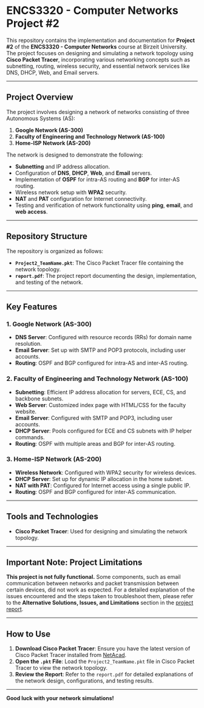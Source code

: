 # ENCS3320 - Computer Networks Project #2

This repository contains the implementation and documentation for **Project #2** of the **ENCS3320 - Computer Networks** course at Birzeit University. The project focuses on designing and simulating a network topology using **Cisco Packet Tracer**, incorporating various networking concepts such as subnetting, routing, wireless security, and essential network services like DNS, DHCP, Web, and Email servers.

---

## Project Overview

The project involves designing a network of networks consisting of three Autonomous Systems (AS):
1. **Google Network (AS-300)**
2. **Faculty of Engineering and Technology Network (AS-100)**
3. **Home-ISP Network (AS-200)**

The network is designed to demonstrate the following:
- **Subnetting** and IP address allocation.
- Configuration of **DNS**, **DHCP**, **Web**, and **Email** servers.
- Implementation of **OSPF** for intra-AS routing and **BGP** for inter-AS routing.
- Wireless network setup with **WPA2** security.
- **NAT** and **PAT** configuration for Internet connectivity.
- Testing and verification of network functionality using **ping**, **email**, and **web access**.

---

## Repository Structure

The repository is organized as follows:
- **`Project2_TeamName.pkt`**: The Cisco Packet Tracer file containing the network topology.
- **`report.pdf`**: The project report documenting the design, implementation, and testing of the network.

---

## Key Features

### 1. **Google Network (AS-300)**
- **DNS Server**: Configured with resource records (RRs) for domain name resolution.
- **Email Server**: Set up with SMTP and POP3 protocols, including user accounts.
- **Routing**: OSPF and BGP configured for intra-AS and inter-AS routing.

### 2. **Faculty of Engineering and Technology Network (AS-100)**
- **Subnetting**: Efficient IP address allocation for servers, ECE, CS, and backbone subnets.
- **Web Server**: Customized index page with HTML/CSS for the faculty website.
- **Email Server**: Configured with SMTP and POP3, including user accounts.
- **DHCP Server**: Pools configured for ECE and CS subnets with IP helper commands.
- **Routing**: OSPF with multiple areas and BGP for inter-AS routing.

### 3. **Home-ISP Network (AS-200)**
- **Wireless Network**: Configured with WPA2 security for wireless devices.
- **DHCP Server**: Set up for dynamic IP allocation in the home subnet.
- **NAT with PAT**: Configured for Internet access using a single public IP.
- **Routing**: OSPF and BGP configured for inter-AS communication.

---

## Tools and Technologies

- **Cisco Packet Tracer**: Used for designing and simulating the network topology.

---

## Important Note: Project Limitations

**This project is not fully functional.** Some components, such as email communication between networks and packet transmission between certain devices, did not work as expected. For a detailed explanation of the issues encountered and the steps taken to troubleshoot them, please refer to the **Alternative Solutions, Issues, and Limitations** section in the [project report](report.pdf).

---

## How to Use

1. **Download Cisco Packet Tracer**: Ensure you have the latest version of Cisco Packet Tracer installed from [NetAcad](https://www.netacad.com/cisco-packet-tracer).
2. **Open the `.pkt` File**: Load the `Project2_TeamName.pkt` file in Cisco Packet Tracer to view the network topology.
3. **Review the Report**: Refer to the `report.pdf` for detailed explanations of the network design, configurations, and testing results.

---


**Good luck with your network simulations!**
